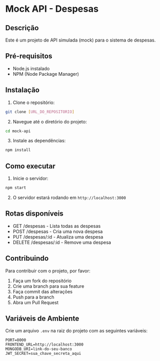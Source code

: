 # Mock API - Despesas

## Descrição
Este é um projeto de API simulada (mock) para o sistema de despesas.

## Pré-requisitos
- Node.js instalado
- NPM (Node Package Manager)

## Instalação

1. Clone o repositório:
```bash
git clone [URL_DO_REPOSITORIO]
```

2. Navegue até o diretório do projeto:
```bash
cd mock-api
```

3. Instale as dependências:
```bash
npm install
```

## Como executar

1. Inicie o servidor:
```bash
npm start
```

2. O servidor estará rodando em `http://localhost:3000`

## Rotas disponíveis
- GET /despesas - Lista todas as despesas
- POST /despesas - Cria uma nova despesa
- PUT /despesas/:id - Atualiza uma despesa
- DELETE /despesas/:id - Remove uma despesa

## Contribuindo
Para contribuir com o projeto, por favor:
1. Faça um fork do repositório
2. Crie uma branch para sua feature
3. Faça commit das alterações
4. Push para a branch
5. Abra um Pull Request

## Variáveis de Ambiente

Crie um arquivo `.env` na raiz do projeto com as seguintes variáveis:

```env
PORT=8000
FRONTEND_URL=http://localhost:3000
MONGODB_URI=link-do-seu-banco
JWT_SECRET=sua_chave_secreta_aqui
```
